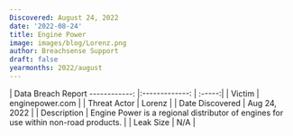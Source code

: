 ```yaml
---
Discovered: August 24, 2022
date: '2022-08-24'
title: Engine Power
image: images/blog/Lorenz.png
author: Breachsense Support
draft: false
yearmonths: 2022/august
---
```



| Data Breach Report
------------:     |:-------------:    | :-----:|
| Victim      | enginepower.com      | 
| Threat Actor      | Lorenz      | 
| Date Discovered      | Aug 24, 2022      | 
| Description      | Engine Power is a regional distributor of engines for use within non-road products.      | 
| Leak Size      | N/A      | 

